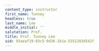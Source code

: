 ```yaml
---
content_type: instructor
first_name: Tunney
headless: true
last_name: Lee
middle_initial: ''
salutation: Prof.
title: Prof. Tunney Lee
uid: 93aeaf19-03c5-9d36-1b1a-5351283d542f
---
```

